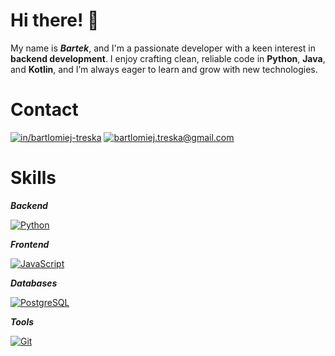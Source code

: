 # Hi there! 👋
My name is **_Bartek_**, and I'm a passionate developer with a keen interest in **backend development**. I enjoy crafting clean, reliable code in **Python**, **Java**, and **Kotlin**, and I’m always eager to learn and grow with new technologies.

# Contact 

[![in/bartlomiej-treska](https://skillicons.dev/icons?i=linkedin&theme=light)](https://www.linkedin.com/in/bartlomiej-treska/) [![bartlomiej.treska@gmail.com](https://skillicons.dev/icons?i=gmail&theme=light)](mailto:bartlomiej.treska@gmail.com)

# Skills 
**_Backend_**

[![Python](https://skillicons.dev/icons?i=python,java,kotlin)](https://skillicons.dev)

**_Frontend_**

[![JavaScript](https://skillicons.dev/icons?i=html,css,javascript,typescript)](https://skillicons.dev)

**_Databases_**

[![PostgreSQL](https://skillicons.dev/icons?i=postgres,mongodb)](https://skillicons.dev)

**_Tools_**

[![Git](https://skillicons.dev/icons?i=git,docker,linux&theme=light)](https://skillicons.dev)

